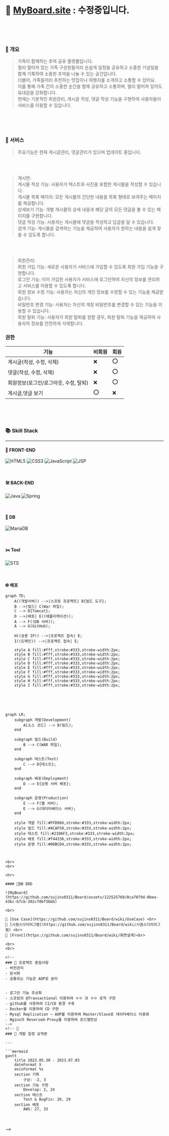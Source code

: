 # 🎯 [MyBoard.site](http://MyBoard.site/) : 수정중입니다.
<br>
<br>
<br>

### 🌈 개요
> 가족이 함께하는 추억 공유 플랫폼입니다.<br>
> 멀리 떨어져 있는 가족 구성원들끼리 손쉽게 일정을 공유하고 소중한 기념일을 함께 기록하여 소중한 추억을 나눌 수 있는 공간입니다.<br>
> 더불어, 가족들끼리 추천하는 맛집이나 여행지를 소개하고 소통할 수 있어요.<br>
> 이를 통해 가족 간의 소중한 순간을 함께 공유하고 소통하며, 멀리 떨어져 있어도 유대감을 강화합니다.<br>
> 현재는 기본적인 회원관리, 게시글 작성, 댓글 작성 기능을 구현하여 사용자들이 서비스를 이용할 수 있습니다.<br>
<br>
<br>
<br>

### 🚀 서비스
>주요기능은 현재 게시글관리, 댓글관리가 있으며 업데이트 중입니다.
<br>
<br>


> 게시판:<br>
> 게시물 작성 기능: 사용자가 텍스트와 사진을 포함한 게시물을 작성할 수 있습니다.<br>
> 게시물 목록 페이지: 모든 게시물의 간단한 내용을 목록 형태로 보여주는 페이지를 제공합니다.<br>
> 상세보기 기능: 개별 게시물의 상세 내용과 해당 글의 모든 댓글을 볼 수 있는 페이지를 구현합니다.<br>
> 댓글 작성 기능: 사용자는 게시물에 댓글을 작성하고 답글을 달 수 있습니다.<br>
> 검색 기능: 게시물을 검색하는 기능을 제공하여 사용자가 원하는 내용을 쉽게 찾을 수 있도록 합니다.<br>
<br>
<br>


> 회원관리:<br>
> 회원 가입 기능: 새로운 사용자가 서비스에 가입할 수 있도록 회원 가입 기능을 구현합니다.<br>
> 로그인 기능: 이미 가입한 사용자가 서비스에 로그인하여 자신의 정보를 관리하고 서비스를 이용할 수 있도록 합니다.<br>
> 회원 정보 수정 기능: 사용자는 자신의 개인 정보를 수정할 수 있는 기능을 제공받습니다.<br>
> 비밀번호 변경 기능: 사용자는 자신의 계정 비밀번호를 변경할 수 있는 기능을 이용할 수 있습니다.<br>
> 회원 탈퇴 기능: 사용자가 회원 탈퇴를 원할 경우, 회원 탈퇴 기능을 제공하여 사용자의 정보를 안전하게 삭제합니다.<br>

### 권한<br>
| 기능        | 비회원 | 회원  |
|----------|-----|-----|
| 게시글(작성, 수정, 삭제) | ❌️  | ⭕️  |
| 댓글(작성, 수정, 삭제)  | ❌   | ⭕️  |
| 회원정보(로그인/로그아웃, 수정, 탈퇴)     | ❌   | ⭕️  |
| 게시글,댓글 보기  | ⭕️   | ❌  |
<br>
<br>
<br>

### 📚 Skill Stack
---

#### 📜 FRONT-END
![HTML5](https://img.shields.io/badge/html5-%23E34F26.svg?style=for-the-badge&logo=html5&logoColor=white)
![CSS3](https://img.shields.io/badge/css3-%231572B6.svg?style=for-the-badge&logo=css3&logoColor=white)
![JavaScript](https://img.shields.io/badge/javascript-%23323330.svg?style=for-the-badge&logo=javascript&logoColor=%23F7DF1E)
![JSP](https://img.shields.io/badge/jsp-%2300A8D9.svg?style=for-the-badge&logo=jsp&logoColor=white)

<br>

#### 🛠️ BACK-END
![Java](https://img.shields.io/badge/java-%23ED8B00.svg?style=for-the-badge&logo=openjdk&logoColor=white)
![Spring](https://img.shields.io/badge/spring-%236DB33F.svg?style=for-the-badge&logo=spring&logoColor=white)

<br>

#### 📀 DB
![MariaDB](https://img.shields.io/badge/MariaDB-003545?style=for-the-badge&logo=mariadb&logoColor=white)

<br>

#### ✂️ Tool
![STS](https://img.shields.io/badge/STS-6DB33F.svg?style=for-the-badge&logo=Spring&logoColor=white)

<br>

#### 🌐 배포 


```mermaid
graph TD;
    A((개발서버)) -->|스프링 프로젝트| B{빌드 도구};
    B -->|빌드| C(War 파일);
    C --> D{Tomcat};
    D -->|배포| E((애플리케이션));
    A --> F((DB 서버));
    A --> G(GitHub);

    H((공용 IP)) -->|프로젝트 접속| E;
    I((도메인)) -->|프로젝트 접속| E;

    style A fill:#fff,stroke:#333,stroke-width:2px;
    style B fill:#fff,stroke:#333,stroke-width:2px;
    style C fill:#fff,stroke:#333,stroke-width:2px;
    style D fill:#fff,stroke:#333,stroke-width:2px;
    style E fill:#fff,stroke:#333,stroke-width:2px;
    style F fill:#fff,stroke:#333,stroke-width:2px;
    style G fill:#fff,stroke:#333,stroke-width:2px;
    style H fill:#fff,stroke:#333,stroke-width:2px;
    style I fill:#fff,stroke:#333,stroke-width:2px;
```

<br>
<br>
<br>

```mermaid
graph LR;
    subgraph 개발(Development)
        A[소스 코드] --> B(빌드);
    end

    subgraph 빌드(Build)
        B --> C(WAR 파일);
    end

    subgraph 테스트(Test)
        C --> D{테스트};
    end

    subgraph 배포(Deployment)
        D --> E{상용 서버 배포};
    end

    subgraph 운영(Production)
        E --> F(웹 서버);
        E --> G(데이터베이스 서버);
    end

    style 개발 fill:#FFD966,stroke:#333,stroke-width:2px;
    style 빌드 fill:#4CAF50,stroke:#333,stroke-width:2px;
    style 테스트 fill:#2196F3,stroke:#333,stroke-width:2px;
    style 배포 fill:#f44336,stroke:#333,stroke-width:2px;
    style 운영 fill:#00BCD4,stroke:#333,stroke-width:2px;



<br>
<br>

<hr>

#### 🧲DB ERD

![MyBoard](https://github.com/sujins0311/Board/assets/122525760/0ca76f9d-0bea-43bc-b7cb-302cf8bf36bb)

<br>

🧲 [Use Case](https://github.com/sujins0311/Board/wiki/UseCase) <br>
🧲 [시퀀스다이어그램](https://github.com/sujins0311/Board/wiki/시퀀스다이어그램) <br>
🧲 [Front](https://github.com/sujins0311/Board/wiki/화면설계)<br>
 
<br>
<br>

<!-- 
### 🧲 프로젝트 중점사항
- 버전관리
- 문서화
- 공통되는 기능은 AOP로 분리


- 로그인 기능 추상화 
- 스프링의 @Transactional 이용하여 ㅇㅇ 과 ㅇㅇ 로직 구현
- github를 사용하여 CI/CD 환경 구축
- Docker를 이용하여 CD 구현
- Mysql Replication – AOP를 이용하여 Master/Slave로 데이터베이스 이중화
- Nginx의 Reversed-Proxy를 이용하여 로드밸런싱
-->
<!-- 🧲
### 📆 개발 일정 요약본

---

```mermaid
gantt
    title 2023.05.30 - 2023.07.03
    dateFormat X
    axisFormat %s
    section 기획
        구상: -2, 3
    section 기능 구현
        Develop: 2, 24
    section 테스트
        Test & BugFix: 20, 29
    section 배포
        AWS: 27, 33
```

<br>
<br>
-->
